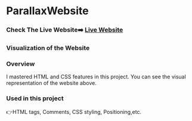 # ParallaxWebsite

### Check The Live Website➡️ [Live Website](https://parallaxpageproject.netlify.app/)

### Visualization of the Website

### Overview
I mastered HTML and CSS features in this project. You can see the visual representation of the website above.

### Used in this project
👉HTML tags, Comments, CSS styling, Positioning,etc.


